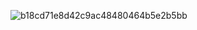 ![b18cd71e8d42c9ac48480464b5e2b5bb](https://github.com/kittyprincess16/kittyprincess16/assets/147984332/e388f44d-2b7f-47a5-b6b2-ab7f155b5763)
